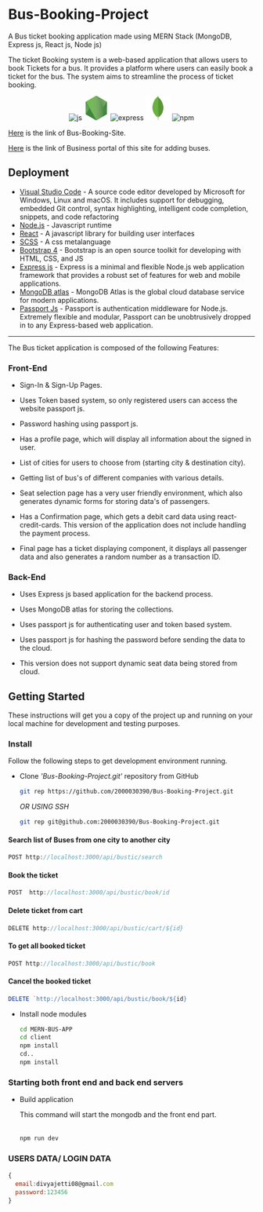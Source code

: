 # Bus-Booking-Project

A Bus ticket booking application made using MERN Stack (MongoDB, Express js, React js, Node js)

The ticket Booking system is a web-based application that allows users to book Tickets for a bus. It provides a platform where users can easily book a ticket for the bus. The system aims to streamline the process of ticket booking.


<p align = "center">
<img src="https://user-images.githubusercontent.com/25181517/117447155-6a868a00-af3d-11eb-9cfe-245df15c9f3f.png" alt="js" width="50" height="50"/>
<img src="https://raw.githubusercontent.com/PrinceCorwin/Useful-tech-icons/main/images/nodejs.png" alt="nodejs" width="50" height="50"/>
<img src="https://res.cloudinary.com/kc-cloud/images/f_auto,q_auto/v1651772163/expressjslogo/expressjslogo.webp?_i=AA" alt="express" width="50" height="50"/>
 <img src="https://raw.githubusercontent.com/PrinceCorwin/Useful-tech-icons/main/images/mongodb-leaf.png" alt="mongo" width="50" height="50"/> 
<img src="https://user-images.githubusercontent.com/25181517/121401671-49102800-c959-11eb-9f6f-74d49a5e1774.png" alt="npm" width="50" height="50"/>
  
</p>

[Here](http://booktic.pinterest.com/) is the link of Bus-Booking-Site.

[Here](https://businessbus.pinterest.com/) is the link of Business portal of this site for adding buses.


## Deployment

* [Visual Studio Code](https://code.visualstudio.com/) - A source code editor developed by Microsoft for Windows, Linux and macOS. It includes support for debugging, embedded Git control, syntax highlighting, intelligent code completion, snippets, and code refactoring
* [Node.js](https://nodejs.org/en/) - Javascript runtime
* [React](https://reactjs.org/) - A javascript library for building user interfaces
* [SCSS](http://sass-lang.com/) - A css metalanguage
* [Bootstrap 4](https://getbootstrap.com/) - Bootstrap is an open source toolkit for developing with HTML, CSS, and JS
* [Express js](http://expressjs.com/) - Express is a minimal and flexible Node.js web application framework that provides a robust set of features for web and mobile applications.
* [MongoDB atlas](https://www.mongodb.com/cloud/atlas) - MongoDB Atlas is the global cloud database service for modern applications.
* [Passport Js](http://www.passportjs.org/) - Passport is authentication middleware for Node.js. Extremely flexible and modular, Passport can be unobtrusively dropped in to any Express-based web application.
---


The Bus ticket application is composed of the following Features:

### Front-End

* Sign-In & Sign-Up Pages.

* Uses Token based system, so only registered users can access the website  passport js.

* Password hashing using passport js.

* Has a profile page, which will display all information about the signed in user.

* List of cities for users to choose from (starting city & destination city). 

* Getting list of bus's of different companies with various details.

* Seat selection page has a very user friendly environment, which also generates dynamic forms for storing data's of passengers.

* Has a Confirmation page, which gets a debit card data using react-credit-cards. This version of the application does not include handling the payment process. 

* Final page has a ticket displaying component, it displays all passenger data and also generates a random number as a transaction ID.

### Back-End

* Uses Express js based application for the backend process.

* Uses MongoDB atlas for storing the collections.

* Uses passport js for authenticating user and token based system.

* Uses passport js for hashing the password before sending the data to the cloud.

* This version does not support dynamic seat data being stored from cloud.



## Getting Started

These instructions will get you a copy of the project up and running on your local machine for development and testing purposes.


### Install

Follow the following steps to get development environment running.

* Clone _'Bus-Booking-Project.git'_ repository from GitHub

  ```bash
  git rep https://github.com/2000030390/Bus-Booking-Project.git
  ```

   _OR USING SSH_

  ```bash
  git rep git@github.com:2000030390/Bus-Booking-Project.git
  ```
 #### Search list of Buses from one city to another city
```javascript
POST http://localhost:3000/api/bustic/search
```

  #### Book the ticket
```javascript
POST  http://localhost:3000/api/bustic/book/id
```

  #### Delete ticket from cart 
```javascript
DELETE http://localhost:3000/api/bustic/cart/${id}
```

 #### To get all booked ticket
```javascript
POST http://localhost:3000/api/bustic/book
```

  #### Cancel the booked ticket 
```javascript
DELETE `http://localhost:3000/api/bustic/book/${id}
```

* Install node modules

   ```bash
   cd MERN-BUS-APP
   cd client
   npm install
   cd..
   npm install
   ```


### Starting both front end and back end servers

* Build application

  This command will start the mongodb and the front end part.

  ```bash
  
  npm run dev

  ```

 ### USERS DATA/ LOGIN DATA

```javascript
{
  email:divyajetti08@gmail.com
  password:123456
}


```


